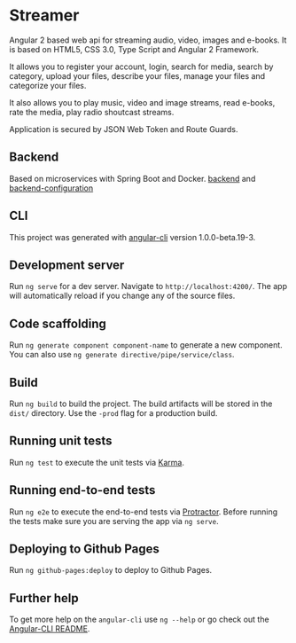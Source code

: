# Streamer
Angular 2 based web api for streaming audio, video, images and e-books.
It is based on HTML5, CSS 3.0, Type Script and Angular 2 Framework.

It allows you to register your account, login, search for media,
search by category, upload your files, describe your files,
manage your files and categorize your files. 

It also allows you to play music, video and image streams, read
e-books, rate the media, play radio shoutcast streams.

Application is secured by JSON Web Token and Route Guards.

## Backend
Based on microservices with Spring Boot and Docker.
[backend](https://github.com/Andrzej997/Streamer)
and [backend-configuration](https://github.com/Andrzej997/Streamer-Spring-Cloud-Config-Server)

## CLI
This project was generated with [angular-cli](https://github.com/angular/angular-cli) version 1.0.0-beta.19-3.

## Development server
Run `ng serve` for a dev server. Navigate to `http://localhost:4200/`. The app will automatically reload if you change any of the source files.

## Code scaffolding

Run `ng generate component component-name` to generate a new component. You can also use `ng generate directive/pipe/service/class`.

## Build

Run `ng build` to build the project. The build artifacts will be stored in the `dist/` directory. Use the `-prod` flag for a production build.

## Running unit tests

Run `ng test` to execute the unit tests via [Karma](https://karma-runner.github.io).

## Running end-to-end tests

Run `ng e2e` to execute the end-to-end tests via [Protractor](http://www.protractortest.org/).
Before running the tests make sure you are serving the app via `ng serve`.

## Deploying to Github Pages

Run `ng github-pages:deploy` to deploy to Github Pages.

## Further help

To get more help on the `angular-cli` use `ng --help` or go check out the [Angular-CLI README](https://github.com/angular/angular-cli/blob/master/README.md).
